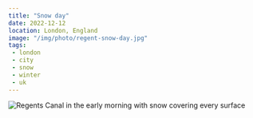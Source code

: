 ```yaml
---
title: "Snow day"
date: 2022-12-12
location: London, England
image: "/img/photo/regent-snow-day.jpg"
tags:
 - london
 - city
 - snow
 - winter
 - uk
---
```


![Regents Canal in the early morning with snow covering every surface](/img/photo/regent-snow-day.jpg)
